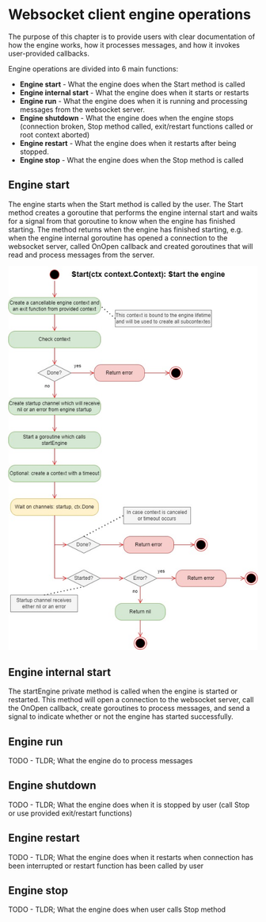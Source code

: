 # Websocket client engine operations

The purpose of this chapter is to provide users with clear documentation of how the engine works, how it processes messages, and how it invokes user-provided callbacks.

Engine operations are divided into 6 main functions:
- **Engine start** - What the engine does when the Start method is called
- **Engine internal start** - What the engine does when it starts or restarts
- **Engine run** - What the engine does when it is running and processing messages from the websocket server.
- **Engine shutdown** - What the engine does when the engine stops (connection broken, Stop method called, exit/restart functions called or root context aborted)
- **Engine restart** - What the engine does when it restarts after being stopped.
- **Engine stop** - What the engine does when the Stop method is called


## Engine start

The engine starts when the Start method is called by the user. The Start method creates a goroutine that performs the engine internal start and waits for a signal from that goroutine to know when the engine has finished starting. The method returns when the engine has finished starting, e.g. when the engine internal goroutine has opened a connection to the websocket server, called OnOpen callback and created goroutines that will read and process messages from the server.

![engine start](./images/wscontainer-Start.jpg)

## Engine internal start

The startEngine private method is called when the engine is started or restarted. This method will open a connection to the websocket server, call the OnOpen callback, create goroutines to process messages, and send a signal to indicate whether or not the engine has started successfully.

## Engine run

TODO - TLDR; What the engine do to process messages

## Engine shutdown

TODO - TLDR; What the engine does when it is stopped by user (call Stop or use provided exit/restart functions)

## Engine restart

TODO - TLDR; What the engine does when it restarts when connection has been interrupted or restart function has been called by user

## Engine stop

TODO - TLDR; What the engine does when user calls Stop method